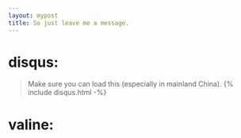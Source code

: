 ```yaml
---
layout: mypost
title: So just leave me a message.
---
```



# disqus:

> Make sure you can load this (especially in mainland China).
{% include disqus.html -%}

# valine:

